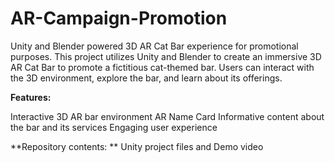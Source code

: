 # AR-Campaign-Promotion
Unity and Blender powered 3D AR Cat Bar experience for promotional purposes.  This project utilizes Unity and Blender to create an immersive 3D AR Cat Bar to promote a fictitious cat-themed bar. Users can interact with the 3D environment, explore the bar, and learn about its offerings.

**Features:**

Interactive 3D AR bar environment
AR Name Card
Informative content about the bar and its services
Engaging user experience

**Repository contents:
**
Unity project files and Demo video 
